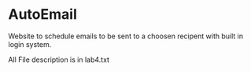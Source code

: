 # AutoEmail
Website to schedule emails to be sent to a choosen recipent with built in login system.

All File description is in lab4.txt
